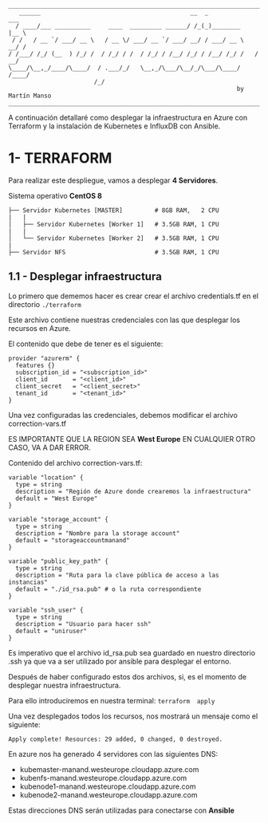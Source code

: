 ```
__________________________________________________________________________________
   ______                                          __  _               ___ 
  / ____/___ __________     ____  _________ ______/ /_(_)________     |__ \
 / /   / __ `/ ___/ __ \   / __ \/ ___/ __ `/ ___/ __/ / ___/ __ \    __/ /
/ /___/ /_/ (__  ) /_/ /  / /_/ / /  / /_/ / /__/ /_/ / /__/ /_/ /   / __/ 
\____/\__,_/____/\____/  / .___/_/   \__,_/\___/\__/_/\___/\____/   /____/ 
                        /_/                                                
                                                                by Martín Manso
__________________________________________________________________________________

```

A continuación detallaré como desplegar la infraestructura en Azure con Terraform y la instalación de Kubernetes e InfluxDB con Ansible.


1- TERRAFORM
===============

Para realizar este despliegue, vamos a desplegar **4 Servidores**.

Sistema operativo **CentOS 8**

```
├── Servidor Kubernetes [MASTER]         # 8GB RAM,   2 CPU 
|   |
│   ├── Servidor Kubernetes [Worker 1]   # 3.5GB RAM, 1 CPU
|   |
│   └── Servidor Kubernetes [Worker 2]   # 3.5GB RAM, 1 CPU
|   
├── Servidor NFS                         # 3.5GB RAM, 1 CPU
```

1.1 - Desplegar infraestructura
----------------------------

Lo primero que dememos hacer es crear crear el archivo credentials.tf en el directorio `./terraform`

Este archivo contiene nuestras credenciales con las que desplegar los recursos en Azure.

El contenido que debe de tener es el siguiente:

```
provider "azurerm" {
  features {}
  subscription_id = "<subscription_id>"
  client_id       = "<client_id>"
  client_secret   = "<client_secret>"
  tenant_id       = "<tenant_id>"
}
```


Una vez configuradas las credenciales, debemos modificar el archivo correction-vars.tf

ES IMPORTANTE QUE LA REGION SEA **West Europe** EN CUALQUIER OTRO CASO, VA A DAR ERROR.

Contenido del archivo correction-vars.tf:

```
variable "location" {
  type = string
  description = "Región de Azure donde crearemos la infraestructura"
  default = "West Europe"
}

variable "storage_account" {
  type = string
  description = "Nombre para la storage account"
  default = "storageaccountmanand"
}

variable "public_key_path" {
  type = string
  description = "Ruta para la clave pública de acceso a las instancias"
  default = "./id_rsa.pub" # o la ruta correspondiente
}

variable "ssh_user" {
  type = string
  description = "Usuario para hacer ssh"
  default = "uniruser"
}
```

Es imperativo que el archivo id_rsa.pub sea guardado en nuestro directorio .ssh ya que va a ser utilizado por ansible para desplegar el entorno.


Después de haber configurado estos dos archivos, si, es el momento de desplegar nuestra infraestructura.

Para ello introduciremos en nuestra terminal: `terraform  apply`

Una vez desplegados todos los recursos, nos mostrará un mensaje como el siguiente:

`Apply complete! Resources: 29 added, 0 changed, 0 destroyed.`

En azure nos ha generado 4 servidores con las siguientes DNS:

- kubemaster-manand.westeurope.cloudapp.azure.com
- kubenfs-manand.westeurope.cloudapp.azure.com
- kubenode1-manand.westeurope.cloudapp.azure.com
- kubenode2-manand.westeurope.cloudapp.azure.com

Estas direcciones DNS serán utilizadas para conectarse con **Ansible**